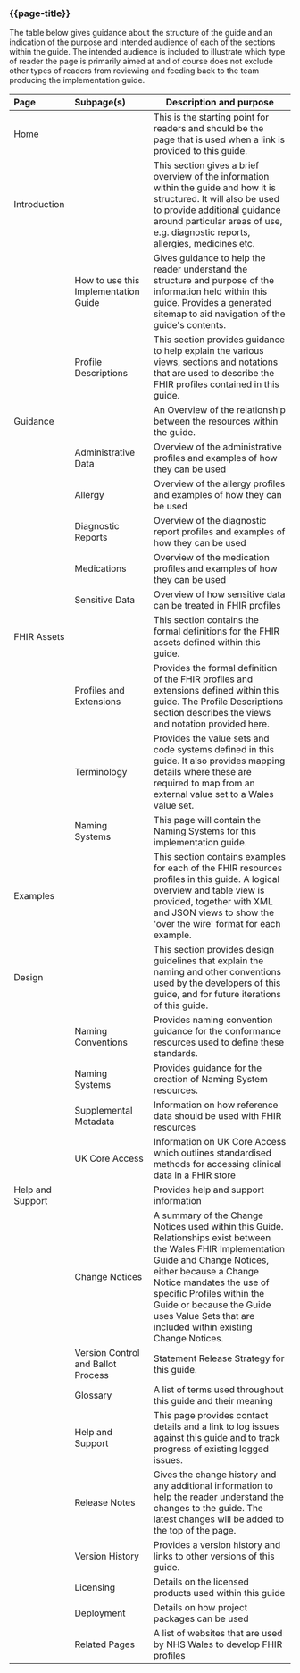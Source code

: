 ### {{page-title}}

The table below gives guidance about the structure of the guide and an indication of the purpose and intended audience of each of the sections within the guide. The intended audience is included to illustrate which type of reader the page is primarily aimed at and of course does not exclude other types of readers from reviewing and feeding back to the team producing the implementation guide.

|Page|Subpage(s)|Description and purpose|
|:-|:-|-|
|Home||This is the starting point for readers and should be the page that is used when a link is provided to this guide.|
|Introduction||This section gives a brief overview of the information within the guide and how it is structured. It will also be used to provide additional guidance around particular areas of use, e.g. diagnostic reports, allergies, medicines etc.|
||How to use this Implementation Guide|Gives guidance to help the reader understand the structure and purpose of the information held within this guide. Provides a generated sitemap to aid navigation of the guide's contents.|
||Profile Descriptions|This section provides guidance to help explain the various views, sections and notations that are used to describe the FHIR profiles contained in this guide.|
|Guidance||An Overview of the relationship between the resources within the guide.|
||Administrative Data|Overview of the administrative profiles and examples of how they can be used|
||Allergy|Overview of the allergy profiles and examples of how they can be used|
||Diagnostic Reports|Overview of the diagnostic report profiles and examples of how they can be used|
||Medications|Overview of the medication profiles and examples of how they can be used|
||Sensitive Data |Overview of how sensitive data can be treated in FHIR profiles|
|FHIR Assets||This section contains the formal definitions for the FHIR assets defined within this guide.|
||Profiles and Extensions|Provides the formal definition of the FHIR profiles and extensions defined within this guide. The Profile Descriptions section describes the views and notation provided here.|
||Terminology|Provides the value sets and code systems defined in this guide. It also provides mapping details where these are required to map from an external value set to a Wales value set.|
||Naming Systems|This page will contain the Naming Systems for this implementation guide.|
|Examples||This section contains examples for each of the FHIR resources profiles in this guide. A logical overview and table view is provided, together with XML and JSON views to show the 'over the wire' format for each example.
|Design||This section provides design guidelines that explain the naming and other conventions used by the developers of this guide, and for future iterations of this guide.
||Naming Conventions|Provides naming convention guidance for the conformance resources used to define these standards.|
||Naming Systems|Provides guidance for the creation of Naming System resources.|
||Supplemental Metadata|Information on how reference data should be used with FHIR resources|
||UK Core Access|Information on UK Core Access which outlines standardised methods for accessing clinical data in a FHIR store|
|Help and Support||Provides help and support information|
||Change Notices|A summary of the Change Notices used within this Guide. Relationships exist between the Wales FHIR Implementation Guide and Change Notices, either because a Change Notice mandates the use of specific Profiles within the Guide or because the Guide uses Value Sets that are included within existing Change Notices.|
||Version Control and Ballot Process|Statement Release Strategy for this guide.|
||Glossary|A list of terms used throughout this guide and their meaning|
||Help and Support|This page provides contact details and a link to log issues against this guide and to track progress of existing logged issues.|
||Release Notes|Gives the change history and any additional information to help the reader understand the changes to the guide. The latest changes will be added to the top of the page.|
||Version History|Provides a version history and links to other versions of this guide.
||Licensing|Details on the licensed products used within this guide|
||Deployment|Details on how project packages can be used|
||Related Pages|A list of websites that are used by NHS Wales to develop FHIR profiles|

